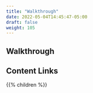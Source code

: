 ```yaml
---
title: "Walkthrough"
date: 2022-05-04T14:45:47-05:00
draft: false
weight: 105
---
```


## Walkthrough

## Content Links

{{% children %}}
